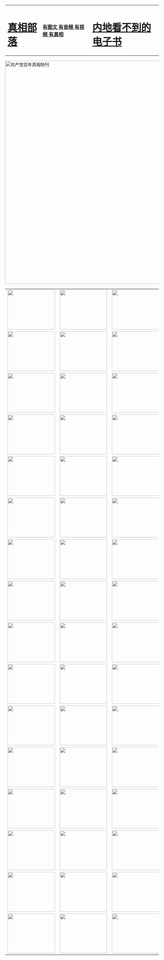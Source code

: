 <table>
<tr>

<td>
	<H1><a href="http://h39.talithatea.com/zx/">真相部落</a></H1>
</td>
<td>
	<H4><a href="http://h39.talithatea.com/zx/">有图文 有音频 有视频 有真相</a></H4>
</td>
<td>
	<H1><a href="http://h39.talithatea.com/book/"> 内地看不到的电子书</a></H1>
</td>
</tr>
</table>

 <div ><a href="http://h39.talithatea.com/zx/bngcd/"><img src="http://h39.talithatea.com/zx/bngcd/gcdbnzx.jpg" width="730"  border="0" alt="共产党百年真相特刊"></a></div>

<table>
<tr>
	<td><a href="http://13.dateeasily.com/xtr/107/"><img  src ="http://13.dateeasily.com/pic/2017/02/107.jpg" width="155px" height="130px"></a></td>
	<td><a href="http://13.dateeasily.com/xtr/829/"><img src ="http://13.dateeasily.com/pic/2017/02/829.jpg" width="155px" height="130px"></a></td>
	<td><a href="http://13.dateeasily.com/xtr/69/"><img  src ="http://13.dateeasily.com/pic/2017/02/69.jpg" width="155px" height="130px"></a></td>
	<td><a href="http://13.dateeasily.com/xtr/99/"><img  src ="http://13.dateeasily.com/pic/2017/02/99.jpg" width="155px" height="130px"></a></td>
</tr>
<tr>
	<td><a href="http://13.dateeasily.com/xtr/40/"><img  src ="http://13.dateeasily.com/pic/2017/02/40.jpg" width="155px" height="130px"></a></td>
	<td><a href="http://13.dateeasily.com/xtr/20/"><img  src ="http://13.dateeasily.com/pic/2017/02/20.jpg" width="155px" height="130px"></a></td>
	<td><a href="http://13.dateeasily.com/xtr/81/"><img  src ="http://13.dateeasily.com/pic/2017/02/81.jpg" width="155px" height="130px"></a></td>
	<td><a href="http://13.dateeasily.com/xtr/2/"><img  src ="http://13.dateeasily.com/pic/2017/02/2.jpg" width="155px" height="130px"></a></td>
</tr>
<tr>
	<td><a href="http://13.dateeasily.com/xtr/86/"><img  src ="http://13.dateeasily.com/pic/2017/02/86.jpg" width="155px" height="130px"></a></td>
	<td><a href="http://13.dateeasily.com/xtr/109/"><img  src ="http://13.dateeasily.com/pic/2017/02/109.jpg" width="155px" height="130px"></a></td>
	<td><a href="http://13.dateeasily.com/xtr/1378/"><img  src ="http://13.dateeasily.com/pic/2017/02/1378.jpg" width="155px" height="130px"></a></td>
	<td><a href="http://13.dateeasily.com/xtr/57/"><img  src ="http://13.dateeasily.com/pic/2017/02/57.jpg" width="155px" height="130px"></a></td>
</tr>
<tr>
	<td><a href="http://13.dateeasily.com/xtr/1219/"><img  src ="http://13.dateeasily.com/pic/2017/02/1219.jpg" width="155px" height="130px"></a></td>
	<td><a href="http://13.dateeasily.com/xtr/1220/"><img  src ="http://13.dateeasily.com/pic/2017/02/1220.jpg" width="155px" height="130px"></a></td>
	<td><a href="http://13.dateeasily.com/xtr/1221/"><img  src ="http://13.dateeasily.com/pic/2017/02/1221.jpg" width="155px" height="130px"></a></td>
	<td><a href="http://13.dateeasily.com/xtr/51/"><img  src ="http://13.dateeasily.com/pic/2017/02/51.jpg" width="155px" height="130px"></a></td>
</tr>
<tr>
	<td><a href="http://13.dateeasily.com/xtr/1055/"><img  src ="http://13.dateeasily.com/pic/2017/02/1055.jpg" width="155px" height="130px"></a></td>
	<td><a href="http://13.dateeasily.com/xtr/611/"><img  src ="http://13.dateeasily.com/pic/2017/02/611.jpg" width="155px" height="130px"></a></td>
	<td><a href="http://13.dateeasily.com/xtr/1121/"><img  src ="http://13.dateeasily.com/pic/2017/02/1121.jpg" width="155px" height="130px"></a></td>
	<td><a href="http://13.dateeasily.com/xtr/610/"><img  src ="http://13.dateeasily.com/pic/2017/02/610.jpg" width="155px" height="130px"></a></td>
</tr>
<tr>
	<td><a href="http://13.dateeasily.com/xtr/1128/"><img  src ="http://13.dateeasily.com/pic/2017/02/1128.jpg" width="155px" height="130px"></a></td>
	<td><a href="http://13.dateeasily.com/xtr/1395/"><img  src ="http://13.dateeasily.com/pic/2017/02/1406.jpg" width="155px" height="130px"></a></td>
	<td><a href="http://13.dateeasily.com/xtr/1407/"><img  src ="http://13.dateeasily.com/pic/2017/02/1407.jpg" width="155px" height="130px"></a></td>
	<td><a href="http://13.dateeasily.com/xtr/934/"><img  src ="http://13.dateeasily.com/pic/2017/02/934.jpg" width="155px" height="130px"></a></td>
</tr>
<tr>
	<td><a href="http://13.dateeasily.com/xtr/641/"><img  src ="http://13.dateeasily.com/pic/2017/02/641.jpg" width="155px" height="130px"></a></td>
	<td><a href="http://13.dateeasily.com/xtr/949/"><img  src ="http://13.dateeasily.com/pic/2017/02/949.jpg" width="155px" height="130px"></a></td>
	<td><a href="http://13.dateeasily.com/xtr/112/"><img  src ="http://13.dateeasily.com/pic/2017/02/112.jpg" width="155px" height="130px"></a></td>
	<td><a href="http://13.dateeasily.com/xtr/812/"><img  src ="http://13.dateeasily.com/pic/2017/02/812.jpg" width="155px" height="130px"></a></td>
</tr>
<tr>
	<td><a href="http://13.dateeasily.com/xtr/103/"><img  src ="http://13.dateeasily.com/pic/2017/02/103.jpg" width="155px" height="130px"></a></td>
	<td><a href="http://13.dateeasily.com/xtr/3/"><img  src ="http://13.dateeasily.com/pic/2017/02/3.jpg" width="155px" height="130px"></a></td>
	<td><A href="http://13.dateeasily.com/mp4/zx/2015/11/Lkmtt.mp4" target="_blank" title="莲开满天庭"><img  src="http://13.dateeasily.com/pic/2015/11/Lkmtt3480_jssor.jpg"  width="155px" height="130px"></A></td>
	<td><A href="http://13.dateeasily.com/mp4/zx/2015/11/2013513.mp4" target="_blank" title="飞旋的法轮"><img  src="http://13.dateeasily.com/pic/2015/11/falun480_jssor.jpg"  width="155px" height="130px"></A></td>
</tr>
<tr>
	<td><A href="http://13.dateeasily.com/mp4/zx/2015/11/NYParade.mp4" target="_blank" title="2004年4月10日法轮功纽约大游行"><img  src="http://13.dateeasily.com/pic/2015/11/nyparade480_jssor.jpg"  width="155px" height="130px"></A></td>
	<td><A href="http://13.dateeasily.com/mp4/news617/2015/05/WEB_s28093.mp4" target="_blank" title="2015年世界法轮大法日特别报导"><img  src="http://13.dateeasily.com/pic/2015/11/p6752711a666997037_jssor.jpg"  width="155px" height="130px"></A></td>
	<td><A href="http://13.dateeasily.com/mp4/news829/2015/11/30211_326650.mp4" target="_blank" title="沧州绑架案连审四天 民众抹泪称审好人"><img  src="http://13.dateeasily.com/pic/2015/11/changzhou2480_jssor.jpg"  width="155px" height="130px"></A></td>
	<td><A href="http://13.dateeasily.com/mp4/mhph/2015/10/changzhou.mp4" target="_blank" title="沧州真相--狮城血泪"><img  src="http://13.dateeasily.com/pic/2015/11/changzhou480_jssor.jpg"  width="155px" height="130px"></A></td>
</tr>
<tr>
	<td><A href="http://13.dateeasily.com/mp4/mhjd/mhjd_55.mp4" target="_blank" title="正义律师与无罪辩护"><img  src="http://13.dateeasily.com/pic/2015/11/wzbh480_jssor.jpg"  width="155px" height="130px"></A></td>
	<td><A href="http://13.dateeasily.com/mp4/zx/2015/11/layerkcs.mp4" target="_blank" title="中国的良心--高智晟律师"><img  src="http://13.dateeasily.com/pic/2015/11/layerkcs2480_jssor.jpg"  width="155px" height="130px"></A></td>
	<td><A href="http://13.dateeasily.com/mp4/mhph/2015/10/szxl.mp4" target="_blank" title="神州血泪--北京、大庆、广东、哈尔滨"><img  src="http://13.dateeasily.com/pic/2015/11/szxl480_jssor.jpg"  width="155px" height="130px"></A></td>
	<td><A href="http://13.dateeasily.com/mp4/zx/2015/11/TangShanFFXS.mp4" target="_blank" title="真相纪录片：凤凰新生"><img  src="http://13.dateeasily.com/pic/2015/11/fhxs2480_jssor.jpg"  width="155px" height="130px"></A></td>
</tr>
<tr>
	<td><A href="http://13.dateeasily.com/mp4/zx/2015/11/jidong.mp4" target="_blank" title="冀东监狱的罪恶"><img  src="http://13.dateeasily.com/pic/2015/11/jidong480_jssor.jpg"  width="155px" height="130px"></A></td>
	<td><A href="http://13.dateeasily.com/mp4/mhph/2015/10/tangshan.mp4" target="_blank" title="凤凰血泪"><img  src="http://13.dateeasily.com/pic/2015/11/tangshan480_jssor.jpg"  width="155px" height="130px"></A>
					</div></td>
	<td>	<A href="http://13.dateeasily.com/mp4/mhph/2015/10/zfxtzxl.mp4" target="_blank" title="政法系统罪行录--唐山篇"><img  src="http://13.dateeasily.com/pic/2015/11/zfxtzxl480_jssor.jpg"  width="155px" height="130px"></A></td>
	<td><A href="http://13.dateeasily.com/mp4/mhph/2015/10/QDBG.mp4" target="_blank" title="青岛悲歌"><img  src="http://13.dateeasily.com/pic/2015/10/qdbg2480_jssor.jpg"  width="155px" height="130px"></A></td>
</tr>
<tr>
	<td><A href="http://13.dateeasily.com/mp4/mhph/2015/10/huludao.mp4" target="_blank" title="葫芦岛永恒的见证"><img  src="http://13.dateeasily.com/pic/2015/10/huludao480_jssor.jpg"  width="155px" height="130px"></A></td>
	<td><A href="http://13.dateeasily.com/mp4/mhph/2015/10/qbzx.mp4" target="_blank" title="湖畔泉边听真相-济南泉城的传奇"><img  src="http://13.dateeasily.com/pic/2015/10/hupan480_jssor.jpg"  width="155px" height="130px"></A></td>
	<td><A href="http://13.dateeasily.com/mp4/mhph/2015/10/baoding_dvd_v2.mp4" target="_blank" title="燕赵悲歌"><img  src="http://13.dateeasily.com/pic/2015/10/yzbg480_jssor.jpg"  width="155px" height="130px"></A></td>
	<td><A href="http://13.dateeasily.com/mp4/zx/2015/11/meihuashi_complete_ED2.0.mp4" target="_blank" title="梅花诗完整版"><img  src="http://13.dateeasily.com/pic/2015/11/mhs480_jssor.jpg"  width="155px" height="130px"></A></td>
</tr>
<tr>
	<td><A href="http://13.dateeasily.com/mp4/zx/2015/11/fengbei512k.mp4" target="_blank" title="丰碑"><img  src="http://13.dateeasily.com/pic/2015/11/fongbei480_jssor.jpg"  width="155px" height="130px"></A></td>
	<td><A href="http://13.dateeasily.com/mp4/zx/2015/11/fytdxComplete.mp4" target="_blank" title="风雨天地行全集"><img  src="http://13.dateeasily.com/pic/2015/11/fytdxWhite480_jssor.jpg"  width="155px" height="130px"></A></td>
	<td><A href="http://13.dateeasily.com/mp4/zx/2015/11/JianZheng.mp4" target="_blank" title="见证"><img  src="http://13.dateeasily.com/pic/2015/11/witness480_jssor.jpg"  width="155px" height="130px"></A></td>
	<td><A href="http://13.dateeasily.com/mp4/mhph/2015/10/hcym.mp4" target="_blank" title="红朝阴谋"><img  src="http://13.dateeasily.com/pic/2015/10/hcym480_jssor.jpg"  width="155px" height="130px"></A></td>
</tr>
<tr>
	<td><A href="http://13.dateeasily.com/mp4/zx/2015/11/zfzxPalV3.mp4" target="_blank" title="是自焚还是骗局"><img  src="http://13.dateeasily.com/pic/2015/11/zfzx4805_jssor.jpg"  width="155px" height="130px"></A></td>
	<td><A href="http://13.dateeasily.com/mp4/zx/2015/11/lsdspMsyTd.mp4" target="_blank" title="历史的审判"><img  src="http://13.dateeasily.com/pic/2015/11/lsdsp480_jssor.jpg"  width="155px" height="130px"></A></td>
	<td><A href="http://13.dateeasily.com/mp4/news886/2015/11/concat886.mp4" target="_blank" title="一周全球控告江泽民"><img  src="http://13.dateeasily.com/pic/2015/11/news886480_jssor.jpg"  width="155px" height="130px"></A></td>
	<td><A href="http://13.dateeasily.com/mp4/news1378/2014/08/CQSD_s0_e4_v2_i0-CQSD_4-video.mp4" target="_blank" title="欧洲的抉择"><img  src="http://13.dateeasily.com/pic/2015/11/p5143421a564166643-ss_jssor.jpg"  width="155px" height="130px"></A></td>
</tr>
<tr>
	<td><A href="http://13.dateeasily.com/mp4/zx/2015/11/hk20150720parade.mp4" target="_blank" title="港法轮功反迫害大游行 大陆游客震撼"><img  src="http://13.dateeasily.com/pic/2015/11/281098-ss_jssor.jpg"  width="155px" height="130px"></A></td>
	<td><A href="http://13.dateeasily.com/mp4/zx/2015/11/20150720hkParade512k.mp4" target="_blank" title="香港法轮功720游行声援诉江潮"><img  src="http://13.dateeasily.com/pic/2015/11/2015720parade480_jssor.jpg"  width="155px" height="130px"></A></td>
	<td><A href="http://13.dateeasily.com/mp4/zx/2015/11/hktdc512.mp4" target="_blank" title="香港退党潮"><img  src="http://13.dateeasily.com/pic/2015/11/hktdc480_jssor.jpg"  width="155px" height="130px"></A></td>
	<td><A href="http://13.dateeasily.com/mp4/news413/2015/11/concat413.mp4" target="_blank" title="本月退党精选"><img  src="http://13.dateeasily.com/pic/2015/11/tuidang480_jssor.jpg"  width="155px" height="130px"></A></td>
</tr>
<tr>
	<td><A href="http://13.dateeasily.com/mp4/news823/2015/11/TSZG_British_1_QA_A_TSZG-61-1_XinHaoNianZuoZh_P617180.mp4" target="_blank" title="辛灏年：纪念《九评共产党》发表十周年演讲"><img  src="http://13.dateeasily.com/pic/2015/11/xhn9p10480_jssor.jpg"  width="155px" height="130px"></A></td>
	<td><A href="http://13.dateeasily.com/mp4/news57/2015/11/JPGCD8.mp4" target="_blank" title="【九评之八】评中国共产党的邪教本质"><img  src="http://13.dateeasily.com/pic/2015/11/9pkcd8p480_jssor.jpg"  width="155px" height="130px"></A></td>
	<td><A href="http://13.dateeasily.com/mp4/other/kao.Chih.Sheng_story.mp4"  target="_blank" title="超越恐惧:高智晟的故事"				style="font-size:20px;"><img src="http://13.dateeasily.com/pic/2016/12/GZS201408070902.jpg"  width="155px" height="130px">
						</A></td>
	<td><A href="http://13.dateeasily.com/mp4/zx/2016/11/oh10yearsInv.mp4"  target="_blank" title="纪录片《活摘 十年调查》完整版" style="font-size:20px;"><img src="http://13.dateeasily.com/pic/2016/11/10yearsOHinv.jpg"  width="155px" height="130px">
						</A></td>
</tr>
</table>


